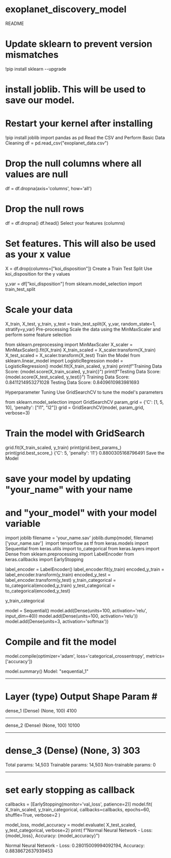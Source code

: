 # exoplanet_discovery_model 
README
# Update sklearn to prevent version mismatches
!pip install sklearn --upgrade
# install joblib. This will be used to save our model. 
# Restart your kernel after installing 
!pip install joblib
import pandas as pd
Read the CSV and Perform Basic Data Cleaning
df = pd.read_csv("exoplanet_data.csv")
# Drop the null columns where all values are null
df = df.dropna(axis='columns', how='all')
# Drop the null rows
df = df.dropna()
df.head()
Select your features (columns)
# Set features. This will also be used as your x value
X = df.drop(columns=["koi_disposition"])
Create a Train Test Split
Use koi_disposition for the y values

y_var = df["koi_disposition"]
from sklearn.model_selection import train_test_split 
# Scale your data
X_train, X_test, y_train, y_test = train_test_split(X, y_var, random_state=1, stratify=y_var)
Pre-processing
Scale the data using the MinMaxScaler and perform some feature selection

from sklearn.preprocessing import MinMaxScaler
X_scaler = MinMaxScaler().fit(X_train)
X_train_scaled = X_scaler.transform(X_train)
X_test_scaled = X_scaler.transform(X_test)
Train the Model
from sklearn.linear_model import LogisticRegression
model = LogisticRegression()
model.fit(X_train_scaled, y_train)
print(f"Training Data Score: {model.score(X_train_scaled, y_train)}")
print(f"Testing Data Score: {model.score(X_test_scaled, y_test)}")
Training Data Score: 0.8411214953271028
Testing Data Score: 0.8409610983981693

Hyperparameter Tuning
Use GridSearchCV to tune the model's parameters

from sklearn.model_selection import GridSearchCV
param_grid = {'C': [1, 5, 10],
              'penalty': ["l1", "l2"]}
grid = GridSearchCV(model, param_grid, verbose=3)
# Train the model with GridSearch
grid.fit(X_train_scaled, y_train)
print(grid.best_params_)
print(grid.best_score_)
  {'C': 5, 'penalty': 'l1'}
  0.8800305168796491
Save the Model
# save your model by updating "your_name" with your name
# and "your_model" with your model variable
import joblib
filename = 'your_name.sav'
joblib.dump(model, filename)
['your_name.sav']
​
import tensorflow as tf
from keras.models import Sequential
from keras.utils import to_categorical
from keras.layers import Dense
from sklearn.preprocessing import LabelEncoder
from keras.callbacks import EarlyStopping

label_encoder = LabelEncoder()
label_encoder.fit(y_train)
encoded_y_train = label_encoder.transform(y_train)
encoded_y_test = label_encoder.transform(y_test)
y_train_categorical = to_categorical(encoded_y_train)
y_test_categorical = to_categorical(encoded_y_test)

y_train_categorical

model = Sequential()
model.add(Dense(units=100, activation='relu', input_dim=40))
model.add(Dense(units=100, activation='relu'))
model.add(Dense(units=3, activation='softmax'))

# Compile and fit the model
model.compile(optimizer='adam',
              loss='categorical_crossentropy',
              metrics=['accuracy'])
              
model.summary()
Model: "sequential_1"
_________________________________________________________________
Layer (type)                 Output Shape              Param #   
=================================================================
dense_1 (Dense)              (None, 100)               4100      
_________________________________________________________________
dense_2 (Dense)              (None, 100)               10100     
_________________________________________________________________
dense_3 (Dense)              (None, 3)                 303       
=================================================================
Total params: 14,503
Trainable params: 14,503
Non-trainable params: 0
_________________________________________________________________

# set early stopping as callback
callbacks = [EarlyStopping(monitor='val_loss', patience=2)]
model.fit(
    X_train_scaled,
    y_train_categorical,
    callbacks=callbacks,
    epochs=60,
    shuffle=True,
    verbose=2
)

model_loss, model_accuracy = model.evaluate(
    X_test_scaled, y_test_categorical, verbose=2)
print(
    f"Normal Neural Network - Loss: {model_loss}, Accuracy: {model_accuracy}")

Normal Neural Network - Loss: 0.28015009994092194, Accuracy: 0.8838672637939453
   
